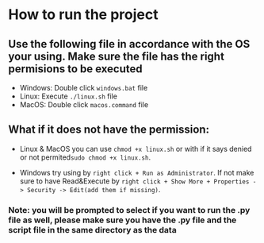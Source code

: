 # How to run the project

## Use the following file in accordance with the OS your using. Make sure the file has the right permisions to be executed

- Windows: Double click `windows.bat` file
- Linux: Execute `./linux.sh` file
- MacOS: Double click `macos.command` file

## What if it does not have the permission:

 - Linux & MacOS you can use `chmod +x linux.sh` or with if it says denied or not permited`sudo chmod +x linux.sh`.

 - Windows try using by `right click + Run as Administrator`. 
If not make sure to have Read&Execute by `right click + Show More + Properties -> Security -> Edit(add them if missing)`.

### Note: you will be prompted to select if you want to run the .py file as well, please make sure you have the .py file and the script file in the same directory as the data